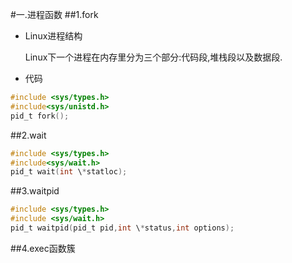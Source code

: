 #一.进程函数
##1.fork
- Linux进程结构

  Linux下一个进程在内存里分为三个部分:代码段,堆栈段以及数据段.

- 代码
```C
#include <sys/types.h>
#include<sys/unistd.h>
pid_t fork();
```
##2.wait
```C
#include <sys/types.h>
#include<sys/wait.h>
pid_t wait(int \*statloc);
```
##3.waitpid
```C
#include <sys/types.h>
#include <sys/wait.h>
pid_t waitpid(pid_t pid,int \*status,int options);
```

##4.exec函数簇
